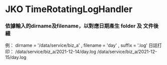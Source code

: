 # JKO TimeRotatingLogHandler

### 依據輸入的dirname及filename，以對應日期產生 folder 及 文件後綴

例： dirname = '/data/service/biz_a' , filename = 'day' , suffix = '.log'
日誌打印：
/data/service/biz_a/2021-12-14/day.log
/data/service/biz_a/2021-12-15/day.log